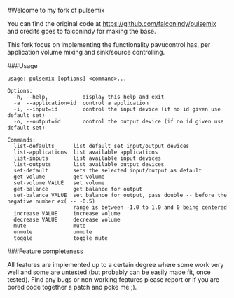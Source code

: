 #Welcome to my fork of pulsemix

You can find the original code at https://github.com/falconindy/pulsemix
and credits goes to falconindy for making the base.

This fork focus on implementing the functionality pavucontrol has, per
application volume mixing and sink/source controlling.

###Usage

```
usage: pulsemix [options] <command>...

Options:
  -h, --help,           display this help and exit
  -a  --application=id  control a application
  -i, --input=id        control the input device (if no id given use default set)
  -o, --output=id       control the output device (if no id given use default set)

Commands:
  list-defaults      list default set input/output devices
  list-applications  list available applications
  list-inputs        list available input devices
  list-outputs       list available output devices
  set-default        sets the selected input/output as default
  get-volume         get volume
  set-volume VALUE   set volume
  get-balance        get balance for output
  set-balance VALUE  set balance for output, pass double -- before the negative number ex( -- -0.5)
                     range is between -1.0 to 1.0 and 0 being centered
  increase VALUE     increase volume
  decrease VALUE     decrease volume
  mute               mute
  unmute             unmute
  toggle             toggle mute
```

###Feature completeness

All features are implemented up to a certain degree where some work very
well and some are untested (but probably can be easily made fit, once
tested). Find any bugs or non working features please report or if you
are bored code together a patch and poke me ;).
